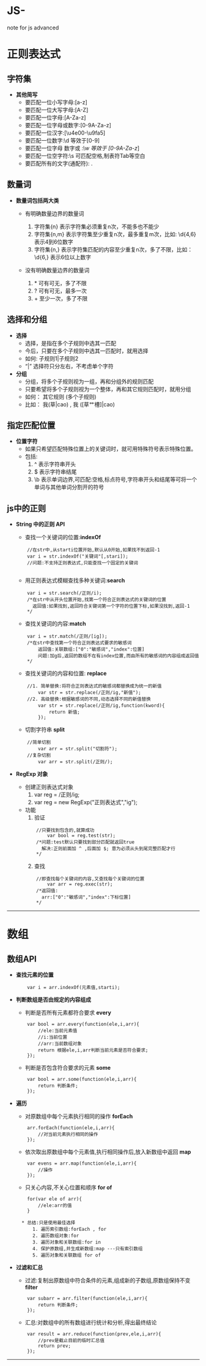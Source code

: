 # JS-
note for js advanced

# 正则表达式

## 字符集
* **其他简写**
	- 要匹配一位小写字母:[a-z]
	- 要匹配一位大写字母:[A-Z]
	- 要匹配一位字母:[A-Za-z]
	- 要匹配一位字母或数字:[0-9A-Za-z]
	- 要匹配一位汉字:[\u4e00-\u9fa5]
	- 要匹配一位数字:\d 等效于[0-9]
	- 要匹配一位字母 数字或 _:\w 等效于 [0-9A-Za-z_]
	- 要匹配一位空字符:\s 可匹配空格,制表符Tab等空白
	- 要匹配所有的文字(通配符): .

## 数量词
* **数量词包括两大类**
	- 有明确数量边界的数量词
	    1. 字符集{n}    表示字符集必须重复n次，不能多也不能少
	    2. 字符集{n,m}  表示字符集至少重复n次，最多重复m次，比如: \d{4,6} 表示4到6位数字
	    3. 字符集{n,}  表示字符集匹配的内容至少重复n次，多了不限，比如：\d{6,} 表示6位以上数字
	    
	- 没有明确数量边界的数量词
	    1. \*  可有可无，多了不限
	    2. \?  可有可无，最多一次
	    3. \+  至少一次，多了不限

## 选择和分组
* **选择**
	- 选择，是指在多个子规则中选其一匹配
	- 今后，只要在多个子规则中选其一匹配时，就用选择
	- 如何: 子规则1|子规则2
	- “|” 选择符只分左右，不考虑单个字符
* **分组**
	- 分组，将多个子规则视为一组，再和分组外的规则匹配
	- 只要希望将多个子规则视为一个整体，再和其它规则匹配时，就用分组
	- 如何： 其它规则 (多个子规则)
	- 比如： 我(草|cao) , 我 ([草艹槽]|cao)

## 指定匹配位置
* **位置字符**
	- 如果只希望匹配特殊位置上的关键词时，就可用特殊符号表示特殊位置。
	- 包括:
		1. ^  表示字符串开头
		2. $  表示字符串结尾
		3. \b 表示单词边界,可匹配:空格,标点符号,字符串开头和结尾等可将一个单词与其他单词分割开的符号
		
## js中的正则
* **String 中的正则 API**
	- 查找一个关键词的位置:**indexOf**
	```
		//在str中,从starti位置开始,默认从0开始,如果找不到返回-1
		var i = str.indexOf("关键词"[,stari]);
		//问题:不支持正则表达式,只能查找一个固定的关键词
		
	```
	- 用正则表达式模糊查找多种关键词:**search**
	```
		var i = str.search(/正则/i);
		/*在str中从开头位置开始,找第一个符合正则表达式的关键词的位置
		  返回值:如果找到,返回符合关键词第一个字符的位置下标,如果没找到,返回-1
		*/

	```
	- 查找关键词的内容:**match**
	```
		var i = str.match(/正则/[ig]);
		/*在str中查找第一个符合正则表达式要求的敏感词
			返回值:关联数组:["0":"敏感词","index":位置]
			问题:加g后,返回的数组不在有index位置,而由所有的敏感词的内容组成返回值
		*/
	```
	- 查找关键词的内容和位置: **replace**
	```
		//1. 简单替换:将符合正则表达式的敏感词都替换成为统一的新值
			var str = str.replace(/正则/ig,"新值");
		//2. 高级替换:根据敏感词的不同,动态选择不同的新值替换
			var str = str.replace(/正则/ig,function(kword){
				return 新值;
			});
	```
	- 切割字符串 **split**
	```
		//简单切割
			var arr = str.split("切割符");
		//复杂切割
			var arr = str.split(/正则/);
	```

* **RegExp 对象**
	- 创建正则表达式对象
		1. var reg = /正则/ig;
		2. var reg = new RegExp("正则表达式","ig");
	- 功能
		1. 验证
		```
			//只要找到包含的,就算成功
				var bool = reg.test(str);
			/*问题:test默认只要找到部分匹配就返回true
			  解决:正则前面加 ^ ,后面加 $; 意为必须从头到尾完整匹配才行
			*/
		```
		2. 查找
		```
			//即查找每个关键词的内容,又查找每个关键词的位置
				var arr = reg.exec(str);
			/*返回值:
			  arr:["0":"敏感词","index":下标位置]
			*/
		```
----------
# 数组
## 数组API
* **查找元素的位置**
	```
		var i = arr.indexOf(元素值,starti);
	```

* **判断数组是否由规定的内容组成**
	- 判断是否所有元素都符合要求 **every**
	```
		var bool = arr.every(function(ele,i,arr){
			//ele:当前元素值
			//i:当前位置
			//arr:当前数组对象
			return 根据ele,i,arr判断当前元素是否符合要求;
		});
	```
	- 判断是否包含符合要求的元素 **some**
	```
		var bool = arr.some(function(ele,i,arr){
			return 判断条件;
		});
	```
* **遍历**
	- 对原数组中每个元素执行相同的操作 **forEach**
	```
		arr.forEach(function(ele,i,arr){
			//对当前元素执行相同的操作
		});
	``` 
	- 依次取出原数组中每个元素值,执行相同操作后,放入新数组中返回 **map**
	```
		var evens = arr.map(function(ele,i,arr){
			//操作
		});
	```
	- 只关心内容,不关心位置和顺序 **for of**
	```
		for(var ele of arr){
			//ele:arr的值
		}
	```
		* 总结:只是使用最佳选择
			1. 遍历索引数组:forEach , for
			2. 遍历数组对象:for
			3. 遍历对象和关联数组:for in
			4. 保护原数组,并生成新数组:map ---只有索引数组
			5. 遍历对象和关联数组 for of
* **过滤和汇总**
	- 过滤:复制出原数组中符合条件的元素,组成新的子数组,原数组保持不变 **filter**
	```
		var subarr = arr.filter(function(ele,i,arr){
			return 判断条件;
		});
	```
	- 汇总:对数组中的所有数组进行统计和分析,得出最终结论
	```
		var result = arr.reduce(function(prev,ele,i,arr){
			//prev是截止目前的临时汇总值
			return prev;
		});
	```

----------

